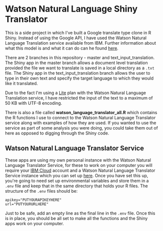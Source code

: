 # Watson Natural Language Shiny Translator

This is a side project in which I've built a Google translate type clone in R Shiny. Instead of using the Google API, I have used the Watson Natural Language Translation service available from IBM. Further information about what this model is and what it can do can he found [here](https://cloud.ibm.com/docs/language-translator?topic=language-translator-gettingstarted). 

There are 2 branches in this repository - master and text_input_translation. The Shiny app in the master branch allows a document level translation provided the file we want to translate is saved in a local directory as a `.txt` file. The Shiny app in the text_input_translation branch allows the user to type in their own text and specify the target language to which they would like it translated. 

Due to the fact I'm using a [Lite](
https://cloud.ibm.com/catalog/services/language-translator) plan with the Watson Natural Language Translation service, I have restricted the input of the text to a maximum of 50 KB with UTF-8 encoding.

There is also a file called **watson_language_translator_all.R** which contains the R functions I use to connect to the Watson Natural Language Translator service along with examples of how they are used. If you wanted to use the service as part of some analysis you were doing, you could take them out of here as opposed to digging through the Shiny code.

## Watson Natural Language Translator Service

These apps are using my own personal instance with the Watson Natural Language Translator Service, for these to work on your computer you will require your [IBM Cloud](https://cloud.ibm.com/registration) account and a Watson Natural Language Translator Service instance which you can set up [here](
https://cloud.ibm.com/catalog/services/language-translator). Once you have set this up, you're going to need set up environmental variables and store them in a `.env` file and keep that in the same directory that holds your R files. The structure of the `.env` files should be:

```
apikey="PUTYOURAPIKEYHERE"
url="PUTYOURURLHERE"

```

Just to be safe, add an empty line as the final line in the `.env` file. Once this is in place, you should be all set to make all the functions and the Shiny apps work on your computer.

